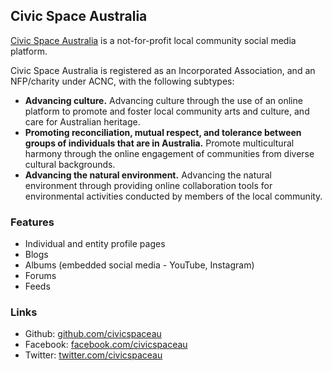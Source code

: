## Civic Space Australia

[Civic Space Australia](https://civicspace.com.au) is a not-for-profit local community social media platform.

Civic Space Australia is registered as an Incorporated Association, and an NFP/charity under ACNC, with the following subtypes:

- **Advancing culture.** Advancing culture through the use of an online platform to promote and foster local community arts and culture, and care for Australian heritage.
- **Promoting reconciliation, mutual respect, and tolerance between groups of individuals that are in Australia.** Promote multicultural harmony through the online engagement of communities from diverse cultural backgrounds.
- **Advancing the natural environment.** Advancing the natural environment through providing online collaboration tools for environmental activities conducted by members of the local community.

### Features

- Individual and entity profile pages
- Blogs
- Albums (embedded social media - YouTube, Instagram)
- Forums
- Feeds

### Links

- Github: [github.com/civicspaceau](https://github.com/civicspaceau)
- Facebook: [facebook.com/civicspaceau](https://facebook.com/civicspaceau)
- Twitter: [twitter.com/civicspaceau](https://twitter.com/civicspaceau)
